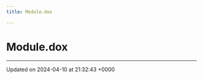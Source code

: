```yaml
---
title: Module.dox

---
```


# Module.dox








-------------------------------

Updated on 2024-04-10 at 21:32:43 +0000
